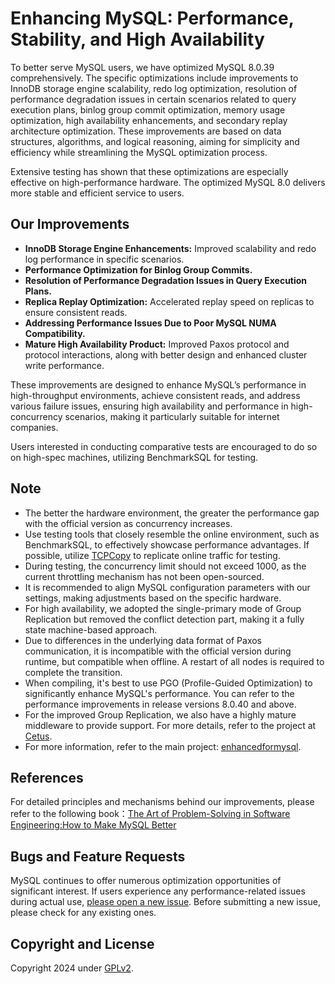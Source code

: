 # Enhancing MySQL: Performance, Stability, and High Availability

To better serve MySQL users, we have optimized MySQL 8.0.39 comprehensively. The specific optimizations include improvements to InnoDB storage engine scalability, redo log optimization, resolution of performance degradation issues in certain scenarios related to query execution plans, binlog group commit optimization, memory usage optimization, high availability enhancements, and secondary replay architecture optimization. These improvements are based on data structures, algorithms, and logical reasoning, aiming for simplicity and efficiency while streamlining the MySQL optimization process. 

Extensive testing has shown that these optimizations are especially effective on high-performance hardware. The optimized MySQL 8.0 delivers more stable and efficient service to users. 

## Our Improvements

- **InnoDB Storage Engine Enhancements:** Improved scalability and redo log performance in specific scenarios.
- **Performance Optimization for Binlog Group Commits.**
- **Resolution of Performance Degradation Issues in Query Execution Plans.**
- **Replica Replay Optimization:** Accelerated replay speed on replicas to ensure consistent reads.
- **Addressing Performance Issues Due to Poor MySQL NUMA Compatibility.**
- **Mature High Availability Product:** Improved Paxos protocol and protocol interactions, along with better design and enhanced cluster write performance.

These improvements are designed to enhance MySQL’s performance in high-throughput environments, achieve consistent reads, and address various failure issues, ensuring high availability and performance in high-concurrency scenarios, making it particularly suitable for internet companies.

Users interested in conducting comparative tests are encouraged to do so on high-spec machines, utilizing BenchmarkSQL for testing.

## Note

- The better the hardware environment, the greater the performance gap with the official version as concurrency increases.
- Use testing tools that closely resemble the online environment, such as BenchmarkSQL, to effectively showcase performance advantages. If possible, utilize [TCPCopy](https://github.com/session-replay-tools/tcpcopy) to replicate online traffic for testing.
- During testing, the concurrency limit should not exceed 1000, as the current throttling mechanism has not been open-sourced.
- It is recommended to align MySQL configuration parameters with our settings, making adjustments based on the specific hardware.
- For high availability, we adopted the single-primary mode of Group Replication but removed the conflict detection part, making it a fully state machine-based approach.
- Due to differences in the underlying data format of Paxos communication, it is incompatible with the official version during runtime, but compatible when offline. A restart of all nodes is required to complete the transition.
- When compiling, it's best to use PGO (Profile-Guided Optimization) to significantly enhance MySQL's performance. You can refer to the performance improvements in release versions 8.0.40 and above.
- For the improved Group Replication, we also have a highly mature middleware to provide support. For more details, refer to the project at [Cetus](https://github.com/enhancedformysql/cetus).
- For more information, refer to the main project: [enhancedformysql](https://github.com/enhancedformysql/enhancedformysql).

## References

For detailed principles and mechanisms behind our improvements, please refer to the following book：[The Art of Problem-Solving in Software Engineering:How to Make MySQL Better](https://enhancedformysql.github.io/The-Art-of-Problem-Solving-in-Software-Engineering_How-to-Make-MySQL-Better/)

## Bugs and Feature Requests

MySQL continues to offer numerous optimization opportunities of significant interest. If users experience any performance-related issues during actual use, [please open a new issue](https://github.com/enhancedformysql/mysql-8.0.39/issues). Before submitting a new issue, please check for any existing ones.

## Copyright and License

Copyright 2024 under [GPLv2](LICENSE).
